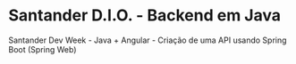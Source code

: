 # Santander D.I.O. - Backend em Java
Santander Dev Week - Java + Angular - Criação de uma API usando Spring Boot (Spring Web)